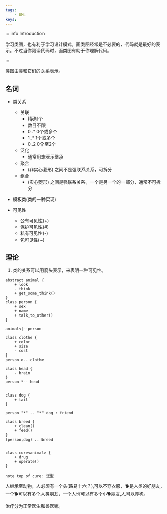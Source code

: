 ```yaml
---
tags:
    - UML
keys:
---
```

::: info Introduction

学习类图，也有利于学习设计模式。画类图经常是不必要的，代码就是最好的表示。不过当你阅读代码时，画类图有助于你理解代码。

:::

类图由类和它们的关系表示。

## 名词

- 类关系
    - 关联
        - 精确1个
        - 数目不限
        - 0..* 0个或多个
        - 1..* 1个或多个
        - 0..2 0个至2个
    - 泛化 
        - 通常用来表示继承
    - 聚合
        - (非实心菱形) 之间不是强联系关系，可拆分
    - 组合
        - (实心菱形) 之间是强联系关系，一个是另一个的一部分，通常不可拆分
- 模板类(类的一种实现)

- 可见性
    - 公有可见性(+)
    - 保护可见性(#)
    - 私有可见性(-)
    - 包可见性(~)



## 理论

1. 类的关系可以用箭头表示，来表明一种可见性。



```plantuml
abstract animal {
    + look
    - think
    + get_some_think()
}
class person {
    + sex
    + name
    + talk_to_other()
}

animal<|--person

class clothe {
    + color
    + size
    - cost
}
person o-- clothe

class head {
    - brain
}
person *-- head


class dog {
    + tail
}

person "*" -- "*" dog : friend

class breed {
    + clean()
    + feed()
}
(person,dog) .. breed


class cure<animal> {
    + drug
    + operate()
}

note top of cure: 泛型
```

人继承至动物，人必须有一个头(路易十六？),可以不穿衣服，🐕是人类的好朋友，一个🐕可以有多个人类朋友，一个人也可以有多个小🐕朋友,人可以养狗。

治疗分为正常医生和兽医嘛。






